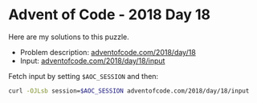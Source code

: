 # Advent of Code - 2018 Day 18
Here are my solutions to this puzzle.

* Problem description: [adventofcode.com/2018/day/18](https://adventofcode.com/2018/day/18)
* Input: [adventofcode.com/2018/day/18/input](https://adventofcode.com/2018/day/18/input)

Fetch input by setting `$AOC_SESSION` and then:
```bash
curl -OJLsb session=$AOC_SESSION adventofcode.com/2018/day/18/input
```
